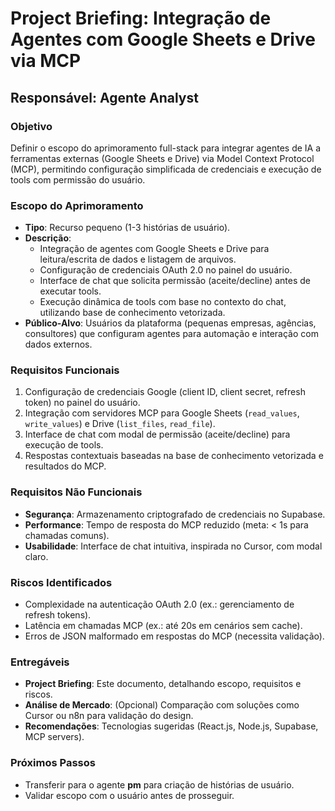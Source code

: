 # Project Briefing: Integração de Agentes com Google Sheets e Drive via MCP

## Responsável: Agente Analyst

### Objetivo
Definir o escopo do aprimoramento full-stack para integrar agentes de IA a ferramentas externas (Google Sheets e Drive) via Model Context Protocol (MCP), permitindo configuração simplificada de credenciais e execução de tools com permissão do usuário.

### Escopo do Aprimoramento
- **Tipo**: Recurso pequeno (1-3 histórias de usuário).
- **Descrição**: 
  - Integração de agentes com Google Sheets e Drive para leitura/escrita de dados e listagem de arquivos.
  - Configuração de credenciais OAuth 2.0 no painel do usuário.
  - Interface de chat que solicita permissão (aceite/decline) antes de executar tools.
  - Execução dinâmica de tools com base no contexto do chat, utilizando base de conhecimento vetorizada.
- **Público-Alvo**: Usuários da plataforma (pequenas empresas, agências, consultores) que configuram agentes para automação e interação com dados externos.

### Requisitos Funcionais
1. Configuração de credenciais Google (client ID, client secret, refresh token) no painel do usuário.
2. Integração com servidores MCP para Google Sheets (`read_values`, `write_values`) e Drive (`list_files`, `read_file`).
3. Interface de chat com modal de permissão (aceite/decline) para execução de tools.
4. Respostas contextuais baseadas na base de conhecimento vetorizada e resultados do MCP.

### Requisitos Não Funcionais
- **Segurança**: Armazenamento criptografado de credenciais no Supabase.
- **Performance**: Tempo de resposta do MCP reduzido (meta: < 1s para chamadas comuns).
- **Usabilidade**: Interface de chat intuitiva, inspirada no Cursor, com modal claro.

### Riscos Identificados
- Complexidade na autenticação OAuth 2.0 (ex.: gerenciamento de refresh tokens).
- Latência em chamadas MCP (ex.: até 20s em cenários sem cache).
- Erros de JSON malformado em respostas do MCP (necessita validação).

### Entregáveis
- **Project Briefing**: Este documento, detalhando escopo, requisitos e riscos.
- **Análise de Mercado**: (Opcional) Comparação com soluções como Cursor ou n8n para validação do design.
- **Recomendações**: Tecnologias sugeridas (React.js, Node.js, Supabase, MCP servers).

### Próximos Passos
- Transferir para o agente **pm** para criação de histórias de usuário.
- Validar escopo com o usuário antes de prosseguir.